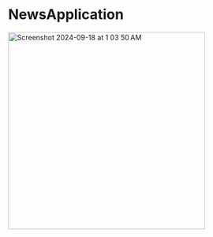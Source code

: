 # NewsApplication

<img width="399" alt="Screenshot 2024-09-18 at 1 03 50 AM" src="https://github.com/user-attachments/assets/f72d7d9a-7777-4002-8e62-7dede30cdc64">
